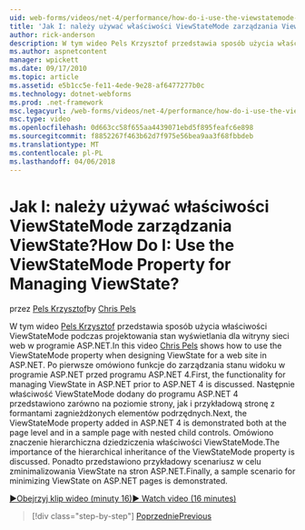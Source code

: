 ```yaml
---
uid: web-forms/videos/net-4/performance/how-do-i-use-the-viewstatemode-property-for-managing-viewstate
title: 'Jak I: należy używać właściwości ViewStateMode zarządzania ViewState? | Microsoft Docs'
author: rick-anderson
description: W tym wideo Pels Krzysztof przedstawia sposób użycia właściwości ViewStateMode, projektując stan wyświetlania dla witryny sieci web w programie ASP.NET.
ms.author: aspnetcontent
manager: wpickett
ms.date: 09/17/2010
ms.topic: article
ms.assetid: e5b1cc5e-fe11-4ede-9e28-af6477277b0c
ms.technology: dotnet-webforms
ms.prod: .net-framework
msc.legacyurl: /web-forms/videos/net-4/performance/how-do-i-use-the-viewstatemode-property-for-managing-viewstate
msc.type: video
ms.openlocfilehash: 0d663cc58f655aa4439071ebd5f895feafc6e898
ms.sourcegitcommit: f8852267f463b62d7f975e56bea9aa3f68fbbdeb
ms.translationtype: MT
ms.contentlocale: pl-PL
ms.lasthandoff: 04/06/2018
---
```

<a name="how-do-i-use-the-viewstatemode-property-for-managing-viewstate"></a><span data-ttu-id="de571-104">Jak I: należy używać właściwości ViewStateMode zarządzania ViewState?</span><span class="sxs-lookup"><span data-stu-id="de571-104">How Do I: Use the ViewStateMode Property for Managing ViewState?</span></span>
====================
<span data-ttu-id="de571-105">przez [Pels Krzysztof](https://twitter.com/chrispels)</span><span class="sxs-lookup"><span data-stu-id="de571-105">by [Chris Pels](https://twitter.com/chrispels)</span></span>

<span data-ttu-id="de571-106">W tym wideo [Pels Krzysztof](http://www.idevtech.com) przedstawia sposób użycia właściwości ViewStateMode podczas projektowania stan wyświetlania dla witryny sieci web w programie ASP.NET.</span><span class="sxs-lookup"><span data-stu-id="de571-106">In this video [Chris Pels](http://www.idevtech.com) shows how to use the ViewStateMode property when designing ViewState for a web site in ASP.NET.</span></span> <span data-ttu-id="de571-107">Po pierwsze omówiono funkcje do zarządzania stanu widoku w programie ASP.NET przed programu ASP.NET 4.</span><span class="sxs-lookup"><span data-stu-id="de571-107">First, the functionality for managing ViewState in ASP.NET prior to ASP.NET 4 is discussed.</span></span> <span data-ttu-id="de571-108">Następnie właściwość ViewStateMode dodany do programu ASP.NET 4 przedstawiono zarówno na poziomie strony, jak i przykładową stronę z formantami zagnieżdżonych elementów podrzędnych.</span><span class="sxs-lookup"><span data-stu-id="de571-108">Next, the ViewStateMode property added in ASP.NET 4 is demonstrated both at the page level and in a sample page with nested child controls.</span></span> <span data-ttu-id="de571-109">Omówiono znaczenie hierarchiczna dziedziczenia właściwości ViewStateMode.</span><span class="sxs-lookup"><span data-stu-id="de571-109">The importance of the hierarchical inheritance of the ViewStateMode property is discussed.</span></span> <span data-ttu-id="de571-110">Ponadto przedstawiono przykładowy scenariusz w celu zminimalizowania ViewState na stron ASP.NET.</span><span class="sxs-lookup"><span data-stu-id="de571-110">Finally, a sample scenario for minimizing ViewState on ASP.NET pages is demonstrated.</span></span>

[<span data-ttu-id="de571-111">&#9654;Obejrzyj klip wideo (minuty 16)</span><span class="sxs-lookup"><span data-stu-id="de571-111">&#9654; Watch video (16 minutes)</span></span>](https://channel9.msdn.com/Blogs/ASP-NET-Site-Videos/how-do-i-use-the-viewstatemode-property-for-managing-viewstate)

> [!div class="step-by-step"]
> [<span data-ttu-id="de571-112">Poprzednie</span><span class="sxs-lookup"><span data-stu-id="de571-112">Previous</span></span>](aspnet-4-quick-hit-easy-state-compression.md)
